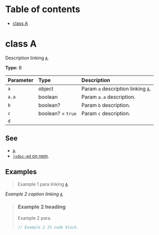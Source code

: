 # Table of contents

- [class A](#class-a)

# class A

Description linking [`A`](#class-a).

**Type:** B

| Parameter | Type              | Description                                    |
| :-------- | :---------------- | :--------------------------------------------- |
| `a`       | object            | Param `a` description linking [`A`](#class-a). |
| `a.a`     | boolean           | Param `a.a` description.                       |
| `b`       | boolean?          | Param `b` description.                         |
| `c`       | boolean? = `true` | Param `c` description.                         |
| `d`       |                   |                                                |

## See

- [`A`](#class-a).
- [`jsdoc-md` on npm](https://npm.im/jsdoc-md).

## Examples

> Example 1 para linking [`A`](#class-a).

_Example 2 caption linking [`A`](#class-a)._

> ### Example 2 heading
>
> Example 2 para.
>
> ```js
> // Example 2 JS code block.
> ```
